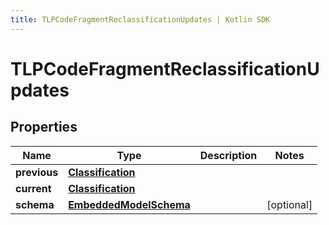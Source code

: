 ```yaml
---
title: TLPCodeFragmentReclassificationUpdates | Kotlin SDK
---
```




# TLPCodeFragmentReclassificationUpdates

## Properties
Name | Type | Description | Notes
------------ | ------------- | ------------- | -------------
**previous** | [**Classification**](Classification) |  | 
**current** | [**Classification**](Classification) |  | 
**schema** | [**EmbeddedModelSchema**](EmbeddedModelSchema) |  |  [optional]




